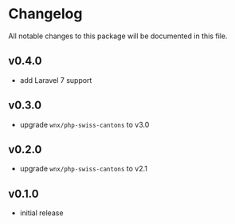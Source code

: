 # Changelog

All notable changes to this package will be documented in this file.

## v0.4.0

- add Laravel 7 support

## v0.3.0

- upgrade `wnx/php-swiss-cantons` to v3.0

## v0.2.0

- upgrade `wnx/php-swiss-cantons` to v2.1

## v0.1.0

- initial release
